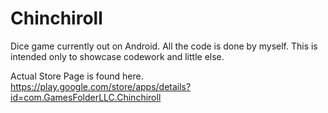 # Chinchiroll
Dice game currently out on Android. All the code is done by myself. 
This is intended only to showcase codework and little else.

Actual Store Page is found here. https://play.google.com/store/apps/details?id=com.GamesFolderLLC.Chinchiroll
